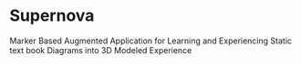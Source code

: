 # Supernova
Marker Based Augmented Application for Learning and Experiencing Static text book Diagrams into 3D Modeled Experience
